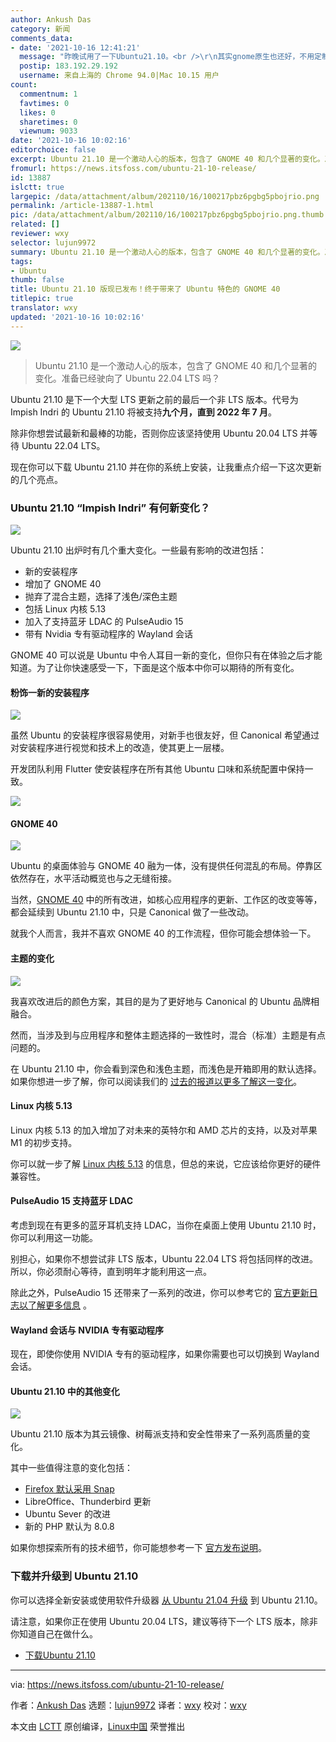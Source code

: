 ```yaml
---
author: Ankush Das
category: 新闻
comments_data:
- date: '2021-10-16 12:41:21'
  message: "昨晚试用了一下Ubuntu21.10。<br />\r\n其实gnome原生也还好，不用定制。定制让人觉得怪怪的。<br />\r\n不过还是不大喜欢gnome40，更喜欢之前的gnome3"
  postip: 183.192.29.192
  username: 来自上海的 Chrome 94.0|Mac 10.15 用户
count:
  commentnum: 1
  favtimes: 0
  likes: 0
  sharetimes: 0
  viewnum: 9033
date: '2021-10-16 10:02:16'
editorchoice: false
excerpt: Ubuntu 21.10 是一个激动人心的版本，包含了 GNOME 40 和几个显著的变化。准备已经驶向了 Ubuntu 22.04 LTS 吗？
fromurl: https://news.itsfoss.com/ubuntu-21-10-release/
id: 13887
islctt: true
largepic: /data/attachment/album/202110/16/100217pbz6pgbg5pbojrio.png
permalink: /article-13887-1.html
pic: /data/attachment/album/202110/16/100217pbz6pgbg5pbojrio.png.thumb.jpg
related: []
reviewer: wxy
selector: lujun9972
summary: Ubuntu 21.10 是一个激动人心的版本，包含了 GNOME 40 和几个显著的变化。准备已经驶向了 Ubuntu 22.04 LTS 吗？
tags:
- Ubuntu
thumb: false
title: Ubuntu 21.10 版现已发布！终于带来了 Ubuntu 特色的 GNOME 40
titlepic: true
translator: wxy
updated: '2021-10-16 10:02:16'
---
```


![](/data/attachment/album/202110/16/100217pbz6pgbg5pbojrio.png)



> 
> Ubuntu 21.10 是一个激动人心的版本，包含了 GNOME 40 和几个显著的变化。准备已经驶向了 Ubuntu 22.04 LTS 吗？
> 
> 
> 


Ubuntu 21.10 是下一个大型 LTS 更新之前的最后一个非 LTS 版本。代号为 Impish Indri 的 Ubuntu 21.10 将被支持**九个月，直到 2022 年 7 月**。


除非你想尝试最新和最棒的功能，否则你应该坚持使用 Ubuntu 20.04 LTS 并等待 Ubuntu 22.04 LTS。


现在你可以下载 Ubuntu 21.10 并在你的系统上安装，让我重点介绍一下这次更新的几个亮点。


### Ubuntu 21.10 “Impish Indri” 有何新变化？


![](/data/attachment/album/202110/16/100218wuad5r5huicfu5uf.png)


Ubuntu 21.10 出炉时有几个重大变化。一些最有影响的改进包括：


* 新的安装程序
* 增加了 GNOME 40
* 抛弃了混合主题，选择了浅色/深色主题
* 包括 Linux 内核 5.13
* 加入了支持蓝牙 LDAC 的 PulseAudio 15
* 带有 Nvidia 专有驱动程序的 Wayland 会话


GNOME 40 可以说是 Ubuntu 中令人耳目一新的变化，但你只有在体验之后才能知道。为了让你快速感受一下，下面是这个版本中你可以期待的所有变化。


#### 粉饰一新的安装程序


![](/data/attachment/album/202110/16/100219i1inz1kw1nmikijz.png)


虽然 Ubuntu 的安装程序很容易使用，对新手也很友好，但 Canonical 希望通过对安装程序进行视觉和技术上的改造，使其更上一层楼。


开发团队利用 Flutter 使安装程序在所有其他 Ubuntu 口味和系统配置中保持一致。


![](/data/attachment/album/202110/16/100220wb09d8exld88b348.png)


#### GNOME 40


![](/data/attachment/album/202110/16/100221lltmnarskoo2ar56.png)


Ubuntu 的桌面体验与 GNOME 40 融为一体，没有提供任何混乱的布局。停靠区依然存在，水平活动概览也与之无缝衔接。


当然，[GNOME 40](https://news.itsfoss.com/gnome-40-release/) 中的所有改进，如核心应用程序的更新、工作区的改变等等，都会延续到 Ubuntu 21.10 中，只是 Canonical 做了一些改动。


就我个人而言，我并不喜欢 GNOME 40 的工作流程，但你可能会想体验一下。


#### 主题的变化


![](/data/attachment/album/202110/16/100222blcc9nb0nlg955vc.png)


我喜欢改进后的颜色方案，其目的是为了更好地与 Canonical 的 Ubuntu 品牌相融合。


然而，当涉及到与应用程序和整体主题选择的一致性时，混合（标准）主题是有点问题的。


在 Ubuntu 21.10 中，你会看到深色和浅色主题，而浅色是开箱即用的默认选择。如果你想进一步了解，你可以阅读我们的 [过去的报道以更多了解这一变化](https://news.itsfoss.com/ubuntu-21-10-theme-change/)。


#### Linux 内核 5.13


Linux 内核 5.13 的加入增加了对未来的英特尔和 AMD 芯片的支持，以及对苹果 M1 的初步支持。


你可以就一步了解 [Linux 内核 5.13](https://news.itsfoss.com/linux-kernel-5-13-release/) 的信息，但总的来说，它应该给你更好的硬件兼容性。


#### PulseAudio 15 支持蓝牙 LDAC


考虑到现在有更多的蓝牙耳机支持 LDAC，当你在桌面上使用 Ubuntu 21.10 时，你可以利用这一功能。


别担心，如果你不想尝试非 LTS 版本，Ubuntu 22.04 LTS 将包括同样的改进。所以，你必须耐心等待，直到明年才能利用这一点。


除此之外，PulseAudio 15 还带来了一系列的改进，你可以参考它的 [官方更新日志以了解更多信息](https://www.freedesktop.org/wiki/Software/PulseAudio/Notes/15.0/) 。


#### Wayland 会话与 NVIDIA 专有驱动程序


现在，即使你使用 NVIDIA 专有的驱动程序，如果你需要也可以切换到 Wayland 会话。


#### Ubuntu 21.10 中的其他变化


![](/data/attachment/album/202110/16/100223ezikyfolzl9km75m.png)


Ubuntu 21.10 版本为其云镜像、树莓派支持和安全性带来了一系列高质量的变化。


其中一些值得注意的变化包括：


* [Firefox 默认采用 Snap](https://news.itsfoss.com/ubuntu-firefox-snap-default/)
* LibreOffice、Thunderbird 更新
* Ubuntu Sever 的改进
* 新的 PHP 默认为 8.0.8


如果你想探索所有的技术细节，你可能想参考一下 [官方发布说明](https://discourse.ubuntu.com/t/impish-indri-release-notes/21951)。


### 下载并升级到 Ubuntu 21.10


你可以选择全新安装或使用软件升级器 [从 Ubuntu 21.04 升级](https://itsfoss.com/upgrade-ubuntu-to-newer-version/) 到 Ubuntu 21.10。


请注意，如果你正在使用 Ubuntu 20.04 LTS，建议等待下一个 LTS 版本，除非你知道自己在做什么。


* [下载Ubuntu 21.10](https://releases.ubuntu.com/21.10/)




---


via: <https://news.itsfoss.com/ubuntu-21-10-release/>


作者：[Ankush Das](https://news.itsfoss.com/author/ankush/) 选题：[lujun9972](https://github.com/lujun9972) 译者：[wxy](https://github.com/wxy) 校对：[wxy](https://github.com/wxy)


本文由 [LCTT](https://github.com/LCTT/TranslateProject) 原创编译，[Linux中国](https://linux.cn/) 荣誉推出